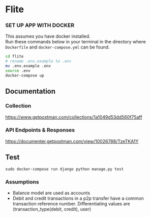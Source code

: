 # Flite


### SET UP APP WITH DOCKER

This assumes you have docker installed. <br>Run these commands below in your terminal in the directory where `Dockerfile` and `docker-compose.yml` can be found.

```bash
cd flite
# rename .env.example to .env
mv .env.example .env
source .env
docker-compose up
````


## Documentation
### Collection

https://www.getpostman.com/collections/1a1049d53dd560f75aff

### API Endpoints & Responses
https://documenter.getpostman.com/view/10026788/TzeTKA1Y

## Test

`sudo docker-compose run django python manage.py test `

### Assumptions 

* Balance model are used as accounts 
* Debit and credit transactions in a p2p transfer have a common transaction reference number. Differentiating values are (transaction_type(debit, credit), user)
